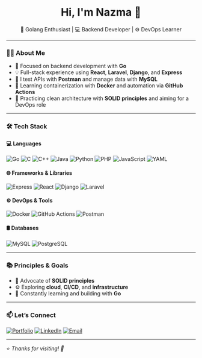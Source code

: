 <h1 align="center">Hi, I'm Nazma 🦜</h1>
<p align="center">
  🚀 Golang Enthusiast | 💻 Backend Developer | ⚙️ DevOps Learner
</p>

---

### 👩‍💻 About Me

- 🐹 Focused on backend development with **Go**
- 💡 Full-stack experience using **React**, **Laravel**, **Django**, and **Express**
- 🧪 I test APIs with **Postman** and manage data with **MySQL**
- 🐳 Learning containerization with **Docker** and automation via **GitHub Actions**
- 🌱 Practicing clean architecture with **SOLID principles** and aiming for a DevOps role

---

### 🛠️ Tech Stack

#### 💻 Languages
![Go](https://img.shields.io/badge/-Golang-00ADD8?style=flat&logo=go)
![C](https://img.shields.io/badge/-C-00599C?style=flat&logo=c)
![C++](https://img.shields.io/badge/-C++-00599C?style=flat&logo=c%2B%2B)
![Java](https://img.shields.io/badge/-Java-007396?style=flat&logo=java)
![Python](https://img.shields.io/badge/-Python-3776AB?style=flat&logo=python)
![PHP](https://img.shields.io/badge/-PHP-777BB4?style=flat&logo=php)
![JavaScript](https://img.shields.io/badge/-JavaScript-F7DF1E?style=flat&logo=javascript)
![YAML](https://img.shields.io/badge/-YAML-000?style=flat&logo=yaml)

#### 🌐 Frameworks & Libraries
![Express](https://img.shields.io/badge/-Express-000?style=flat&logo=express)
![React](https://img.shields.io/badge/-React-61DAFB?style=flat&logo=react)
![Django](https://img.shields.io/badge/-Django-092E20?style=flat&logo=django)
![Laravel](https://img.shields.io/badge/-Laravel-F55247?style=flat&logo=laravel)

#### ⚙️ DevOps & Tools
![Docker](https://img.shields.io/badge/-Docker-2496ED?style=flat&logo=docker)
![GitHub Actions](https://img.shields.io/badge/-GitHub%20Actions-2088FF?style=flat&logo=github-actions)
![Postman](https://img.shields.io/badge/-Postman-FF6C37?style=flat&logo=postman)

#### 🛢 Databases
![MySQL](https://img.shields.io/badge/-MySQL-4479A1?style=flat&logo=mysql)
![PostgreSQL](https://img.shields.io/badge/-PostgreSQL-336791?style=flat&logo=postgresql&logoColor=white)


---

### 📚 Principles & Goals

- 🧱 Advocate of **SOLID principles**
- ⚙️ Exploring **cloud**, **CI/CD**, and **infrastructure**
- 🧠 Constantly learning and building with **Go**

---

### 📫 Let’s Connect

[![Portfolio](https://img.shields.io/badge/-MyPortfolio-000?style=flat&logo=vercel)](https://nazma98.github.io/nazma-sarker/)
[![LinkedIn](https://img.shields.io/badge/-LinkedIn-0077B5?style=flat&logo=linkedin)](www.linkedin.com/in/nazma-sarker-586724199)
[![Email](https://img.shields.io/badge/-Email-D14836?style=flat&logo=gmail)](mailto:nazmasarker1311@gmail.com)

---

⭐️ *Thanks for visiting! 🚀*

